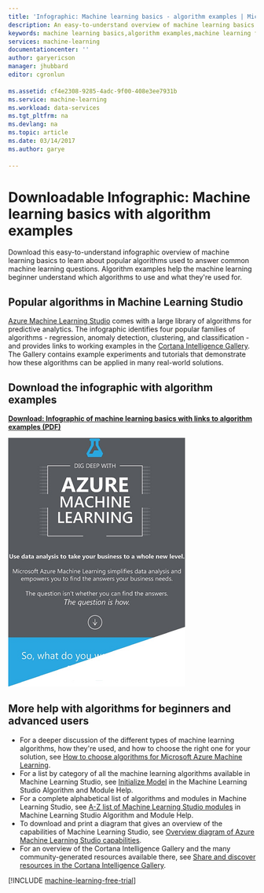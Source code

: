 ```yaml
---
title: 'Infographic: Machine learning basics - algorithm examples | Microsoft Docs'
description: An easy-to-understand overview of machine learning basics includes algorithm examples. The downloadable infographic covers most machine learning questions.
keywords: machine learning basics,algorithm examples,machine learning for beginners,machine learning questions,popular algorithms,algorithm infographic
services: machine-learning
documentationcenter: ''
author: garyericson
manager: jhubbard
editor: cgronlun

ms.assetid: cf4e2308-9285-4adc-9f00-408e3ee7931b
ms.service: machine-learning
ms.workload: data-services
ms.tgt_pltfrm: na
ms.devlang: na
ms.topic: article
ms.date: 03/14/2017
ms.author: garye

---
```

# Downloadable Infographic: Machine learning basics with algorithm examples
Download this easy-to-understand infographic overview of machine learning basics to learn about popular algorithms used to answer common machine learning questions. Algorithm examples help the machine learning beginner understand which algorithms to use and what they're used for.

## Popular algorithms in Machine Learning Studio
[Azure Machine Learning Studio](https://studio.azureml.net/) comes with a large library of algorithms for predictive analytics. The infographic identifies four popular families of algorithms - regression, anomaly detection, clustering, and classification - and provides links to working examples in the
[Cortana Intelligence Gallery](https://gallery.cortanaintelligence.com/). The Gallery contains example experiments and tutorials that demonstrate how these algorithms can be applied in many real-world solutions.

## Download the infographic with algorithm examples
**[Download: Infographic of machine learning basics with links to algorithm examples (PDF)](http://download.microsoft.com/download/0/5/A/05AE6B94-E688-403E-90A5-6035DBE9EEC5/machine-learning-basics-infographic-with-algorithm-examples.pdf)**

![Infographic: Machine learning basics with algorithm examples. Popular algorithms. Machine learning for beginners.](../media/machine-learning-basics-infographic-with-algorithm-examples/machine-learning-basics-infographic-with-algorithm-examples.png)

## More help with algorithms for beginners and advanced users
* For a deeper discussion of the different types of machine learning algorithms, how they're used, and how to choose the right one for your solution, see [How to choose algorithms for Microsoft Azure Machine Learning](algorithm-choice.md).
* For a list by category of all the machine learning algorithms available in Machine Learning Studio, see [Initialize Model][initialize-model] in the Machine Learning Studio Algorithm and Module Help.
* For a complete alphabetical list of algorithms and modules in Machine Learning Studio, see [A-Z list of Machine Learning Studio modules][a-z-list] in Machine Learning Studio Algorithm and Module Help.
* To download and print a diagram that gives an overview of the capabilities of Machine Learning Studio, see [Overview diagram of Azure Machine Learning Studio capabilities](studio-overview-diagram.md).
* For an overview of the Cortana Intelligence Gallery and the many community-generated resources available there, see [Share and discover resources in the Cortana Intelligence Gallery](gallery-how-to-use-contribute-publish.md).

[!INCLUDE [machine-learning-free-trial](../../../includes/machine-learning-free-trial.md)]

<!-- Module References -->
[a-z-list]: https://msdn.microsoft.com/library/azure/dn906033.aspx
[initialize-model]: https://msdn.microsoft.com/library/azure/0c67013c-bfbc-428b-87f3-f552d8dd41f6/
[k-means-clustering]: https://msdn.microsoft.com/library/azure/5049a09b-bd90-4c4e-9b46-7c87e3a36810/
[one-vs-all-multiclass]: https://msdn.microsoft.com/library/azure/7191efae-b4b1-4d03-a6f8-7205f87be664/
